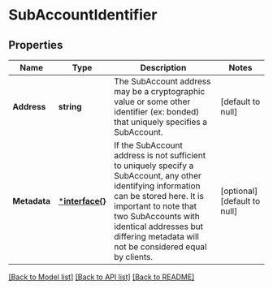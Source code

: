 # SubAccountIdentifier

## Properties
Name | Type | Description | Notes
------------ | ------------- | ------------- | -------------
**Address** | **string** | The SubAccount address may be a cryptographic value or some other identifier (ex: bonded) that uniquely specifies a SubAccount. | [default to null]
**Metadata** | [***interface{}**](interface{}.md) | If the SubAccount address is not sufficient to uniquely specify a SubAccount, any other identifying information can be stored here. It is important to note that two SubAccounts with identical addresses but differing metadata will not be considered equal by clients. | [optional] [default to null]

[[Back to Model list]](../README.md#documentation-for-models) [[Back to API list]](../README.md#documentation-for-api-endpoints) [[Back to README]](../README.md)

